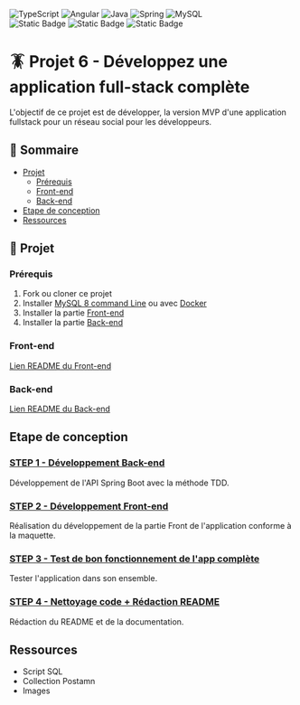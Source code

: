 ![TypeScript](https://img.shields.io/badge/typescript-%23007ACC.svg?style=for-the-badge&logo=typescript&logoColor=white)
![Angular](https://img.shields.io/badge/angular-%23DD0031.svg?style=for-the-badge&logo=angular&logoColor=white)
![Java](https://img.shields.io/badge/java-%23ED8B00.svg?style=for-the-badge&logo=openjdk&logoColor=white)
![Spring](https://img.shields.io/badge/spring-%236DB33F.svg?style=for-the-badge&logo=spring&logoColor=white)
![MySQL](https://img.shields.io/badge/mysql-4479A1.svg?style=for-the-badge&logo=mysql&logoColor=white)
<br/>
![Static Badge](https://img.shields.io/badge/18-Angular_version-red)
![Static Badge](https://img.shields.io/badge/23-JAVA_version-orange)
![Static Badge](https://img.shields.io/badge/3.3.4-Spring_Boot_version-gree)

# 🪳 Projet 6 - Développez une application full-stack complète

L'objectif de ce projet est de développer, la version MVP d'une application fullstack pour un réseau social pour les développeurs.

## 📖 Sommaire

- [Projet](#-projet)
    - [Prérequis](#prérequis)
    - [Front-end](#front-end)
    - [Back-end](#back-end)
- [Etape de conception](#etape-de-conception)
- [Ressources](#ressources)

## 📁 Projet

### Prérequis

1. Fork ou cloner ce projet
2. Installer [MySQL 8 command Line](https://openclassrooms.com/fr/courses/6971126-implementez-vos-bases-de-donnees-relationnelles-avec-sql/7152681-installez-le-sgbd-mysql) ou avec [Docker](https://spring.io/guides/gs/accessing-data-mysql)
3. Installer la partie [Front-end](#front-end)
4. Installer la partie [Back-end](#back-end)

### Front-end

[Lien README du Front-end](./front/README.md)

### Back-end

[Lien README du Back-end](./back/README.md)

## Etape de conception

### [STEP 1 - Développement Back-end](https://github.com/Tom-DevWeb/OC-DA_Angular_Java-P6_MDD/pull/1)

Développement de l'API Spring Boot avec la méthode TDD.

### [STEP 2 - Développement Front-end](https://github.com/Tom-DevWeb/OC-DA_Angular_Java-P6_MDD/pull/2)

Réalisation du développement de la partie Front de l'application conforme à la maquette.

### [STEP 3 - Test de bon fonctionnement de l'app complète](https://github.com/Tom-DevWeb/OC-DA_Angular_Java-P6_MDD/pull/3)

Tester l'application dans son ensemble.

### [STEP 4 - Nettoyage code + Rédaction README](https://github.com/Tom-DevWeb/OC-DA_Angular_Java-P6_MDD/pull/4)

Rédaction du README et de la documentation.

## Ressources

- Script SQL
- Collection Postamn
- Images



